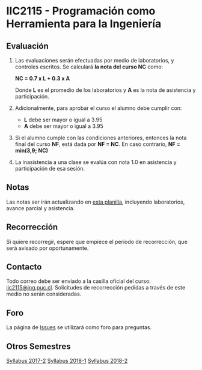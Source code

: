 
# IIC2115 - Programación como Herramienta para la Ingeniería


## Evaluación

1. Las evaluaciones serán efectuadas por medio de laboratorios, 
y controles escritos. Se calculará **la nota del curso NC** como:

    **NC = 0.7 x L + 0.3 x A**

    Donde **L** es el promedio de los laboratorios y **A** es la nota de asistencia y participación.

1.  Adicionalmente, para aprobar el curso el alumno debe cumplir con:
    - **L** debe ser mayor o igual a 3.95
    - **A** debe ser mayor o igual a 3.95
1. Si el alumno cumple con las condiciones anteriores, entonces la nota final del curso **NF**, está dada por **NF = NC**. En caso contrario, **NF = min(3,9; NC)**
1. La inasistencia a una clase se evalúa con nota 1.0 en asistencia y participación de esa sesión.

## Notas
Las notas ser irán actualizando en [esta planilla](https://docs.google.com/spreadsheets/d/1XZhscpEG6mwNaoLz-nRSj_AJSdEwyIZZWoqfR8A9d8Q/edit?usp=sharing), incluyendo laboratorios, avance parcial y asistencia.

## Recorrección

Si quiere recorregir, espere que empiece el periodo de recorrección, que será avisado por oportunamente. <!---Solo puede mandar a recorregir por [este form](https://goo.gl/forms/31MDLa2AGLoMAHI62). No se aceptarán mail para solicitar recorrección. -->

## Contacto

Todo correo debe ser enviado a la casilla oficial del curso: iic2115@ing.puc.cl. Solicitudes de recorrección pedidas a través de este medio no serán consideradas.

## Foro

La página de [Issues](../../issues) se utilizará como foro para preguntas.

## Otros Semestres

[Syllabus 2017-2](https://github.com/IIC2115/Syllabus-2017-2)
[Syllabus 2018-1](https://github.com/IIC2115/Syllabus-2018-1)
[Syllabus 2018-2](https://github.com/IIC2115/Syllabus-2018-2)

